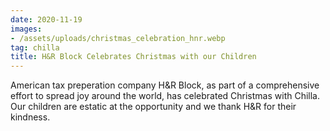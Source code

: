 ```yaml
---
date: 2020-11-19
images:
- /assets/uploads/christmas_celebration_hnr.webp
tag: chilla
title: H&R Block Celebrates Christmas with our Children
---
```


American tax preperation company H&R Block, as part of a comprehensive effort to spread joy around the world, 
has celebrated Christmas with Chilla. Our children are estatic at the opportunity and we thank H&R for their kindness.